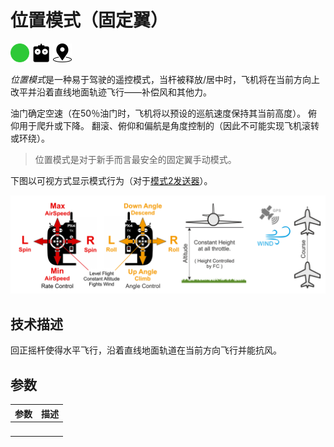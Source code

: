 # 位置模式（固定翼）

[<img src="../../assets/site/difficulty_easy.png" title="易于使用" width="30px" />](../getting_started/flight_modes.md#key_difficulty)&nbsp;[<img src="../../assets/site/remote_control.svg" title="需要手动或遥控控制" width="30px" />](../getting_started/flight_modes.md#key_manual)&nbsp;[<img src="../../assets/site/position_fixed.svg" title="需要定位修复（例如GPS）" width="30px" />](../getting_started/flight_modes.md#key_position_fixed)

*位置模式*是一种易于驾驶的遥控模式，当杆被释放/居中时，飞机将在当前方向上改平并沿着直线地面轨迹飞行——补偿风和其他力。

油门确定空速（在50％油门时，飞机将以预设的巡航速度保持其当前高度）。 俯仰用于爬升或下降。 翻滚、俯仰和偏航是角度控制的（因此不可能实现飞机滚转或环绕）。

> 位置模式是对于新手而言最安全的固定翼手动模式。

下图以可视方式显示模式行为（对于[模式2发送器](../getting_started/rc_transmitter_receiver.md#transmitter_modes)）。

![固定翼位置模式](../../assets/flight_modes/position_FW.png)

## 技术描述

回正摇杆使得水平飞行，沿着直线地面轨道在当前方向飞行并能抗风。

## 参数

| 参数     | 描述 |
| ------ | -- |
| &nbsp; |    |